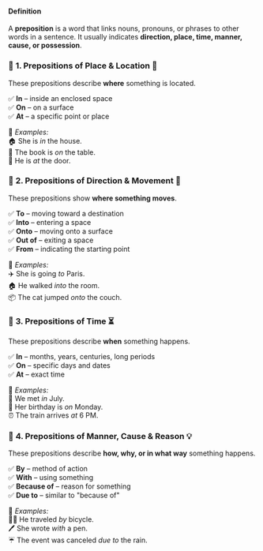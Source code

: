 #### **Definition**
A **preposition** is a word that links nouns, pronouns, or phrases to other words in a sentence. It usually indicates **direction, place, time, manner, cause, or possession**.
### 🔹 **1. Prepositions of Place & Location** 📍
These prepositions describe **where** something is located.

✅ **In** – inside an enclosed space  
✅ **On** – on a surface  
✅ **At** – a specific point or place

📌 _Examples:_  
🏠 She is _in_ the house.  
📖 The book is _on_ the table.  
🚪 He is _at_ the door.

### 🔹 **2. Prepositions of Direction & Movement** 🚀
These prepositions show **where something moves**.

✅ **To** – moving toward a destination  
✅ **Into** – entering a space  
✅ **Onto** – moving onto a surface  
✅ **Out of** – exiting a space  
✅ **From** – indicating the starting point

📌 _Examples:_  
✈️ She is going _to_ Paris.  
🏠 He walked _into_ the room.  
📦 The cat jumped _onto_ the couch.

### 🔹 **3. Prepositions of Time** ⏳
These prepositions describe **when** something happens.

✅ **In** – months, years, centuries, long periods  
✅ **On** – specific days and dates  
✅ **At** – exact time

📌 _Examples:_  
📅 We met _in_ July.  
🎂 Her birthday is _on_ Monday.  
⏰ The train arrives _at_ 6 PM.

### 🔹 **4. Prepositions of Manner, Cause & Reason** 💡
These prepositions describe **how, why, or in what way** something happens.

✅ **By** – method of action  
✅ **With** – using something  
✅ **Because of** – reason for something  
✅ **Due to** – similar to "because of"

📌 _Examples:_  
🚴‍♂️ He traveled _by_ bicycle.  
🖊 She wrote _with_ a pen.  
☔ The event was canceled _due to_ the rain.